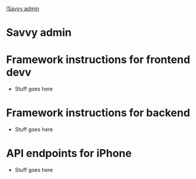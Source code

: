 [!Savvy admin](http://www.php-mini.com)

# Savvy admin

# Framework instructions for frontend devv
 - Stuff goes here

# Framework instructions for backend
 - Stuff goes here

# API endpoints for iPhone
 - Stuff goes here
